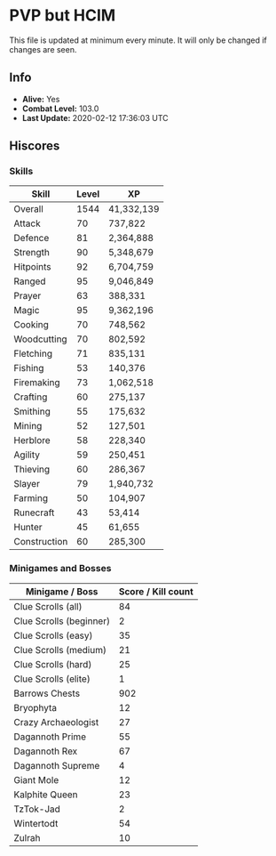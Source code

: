# PVP but HCIM

This file is updated at minimum every minute. It will only be changed if changes are seen.

## Info

 - **Alive:** Yes
 - **Combat Level:** 103.0
 - **Last Update:** 2020-02-12 17:36:03 UTC

## Hiscores

### Skills

| Skill | Level | XP |
|--|--|--|
| Overall | 1544 | 41,332,139 |
| Attack | 70 | 737,822 |
| Defence | 81 | 2,364,888 |
| Strength | 90 | 5,348,679 |
| Hitpoints | 92 | 6,704,759 |
| Ranged | 95 | 9,046,849 |
| Prayer | 63 | 388,331 |
| Magic | 95 | 9,362,196 |
| Cooking | 70 | 748,562 |
| Woodcutting | 70 | 802,592 |
| Fletching | 71 | 835,131 |
| Fishing | 53 | 140,376 |
| Firemaking | 73 | 1,062,518 |
| Crafting | 60 | 275,137 |
| Smithing | 55 | 175,632 |
| Mining | 52 | 127,501 |
| Herblore | 58 | 228,340 |
| Agility | 59 | 250,451 |
| Thieving | 60 | 286,367 |
| Slayer | 79 | 1,940,732 |
| Farming | 50 | 104,907 |
| Runecraft | 43 | 53,414 |
| Hunter | 45 | 61,655 |
| Construction | 60 | 285,300 |

### Minigames and Bosses

| Minigame / Boss | Score / Kill count |
|--|--|
| Clue Scrolls (all) | 84 |
| Clue Scrolls (beginner) | 2 |
| Clue Scrolls (easy) | 35 |
| Clue Scrolls (medium) | 21 |
| Clue Scrolls (hard) | 25 |
| Clue Scrolls (elite) | 1 |
| Barrows Chests | 902 |
| Bryophyta | 12 |
| Crazy Archaeologist | 27 |
| Dagannoth Prime | 55 |
| Dagannoth Rex | 67 |
| Dagannoth Supreme | 4 |
| Giant Mole | 12 |
| Kalphite Queen | 23 |
| TzTok-Jad | 2 |
| Wintertodt | 54 |
| Zulrah | 10 |
